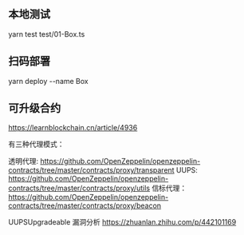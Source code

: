 

## 本地测试
yarn test test/01-Box.ts

## 扫码部署
yarn deploy --name Box

## 可升级合约
https://learnblockchain.cn/article/4936

有三种代理模式：

透明代理: https://github.com/OpenZeppelin/openzeppelin-contracts/tree/master/contracts/proxy/transparent
UUPS: https://github.com/OpenZeppelin/openzeppelin-contracts/tree/master/contracts/proxy/utils
信标代理：https://github.com/OpenZeppelin/openzeppelin-contracts/tree/master/contracts/proxy/beacon


UUPSUpgradeable 漏洞分析
https://zhuanlan.zhihu.com/p/442101169
